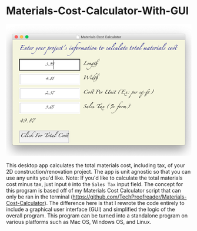 # Materials-Cost-Calculator-With-GUI

![](https://raw.githubusercontent.com/TechProofreader/Materials-Cost-Calculator-With-GUI/master/MaterialsCostCalcMainScreen.png)

This desktop app calculates the total materials cost, including tax, of your 2D construction/renovation project. The app is unit agnostic so that you can use any units you'd like. Note: If you'd like to calculate the total materials cost minus tax, just input `0` into the `Sales Tax` input field. The concept for this program is based off of my Materials Cost Calculator script that can only be ran in the terminal (https://github.com/TechProofreader/Materials-Cost-Calculator). The difference here is that I rewrote the code entirely to include a graphical user interface (GUI) and simplified the logic of the overall program. This program can be turned into a standalone program on various platforms such as Mac OS, Windows OS, and Linux.
